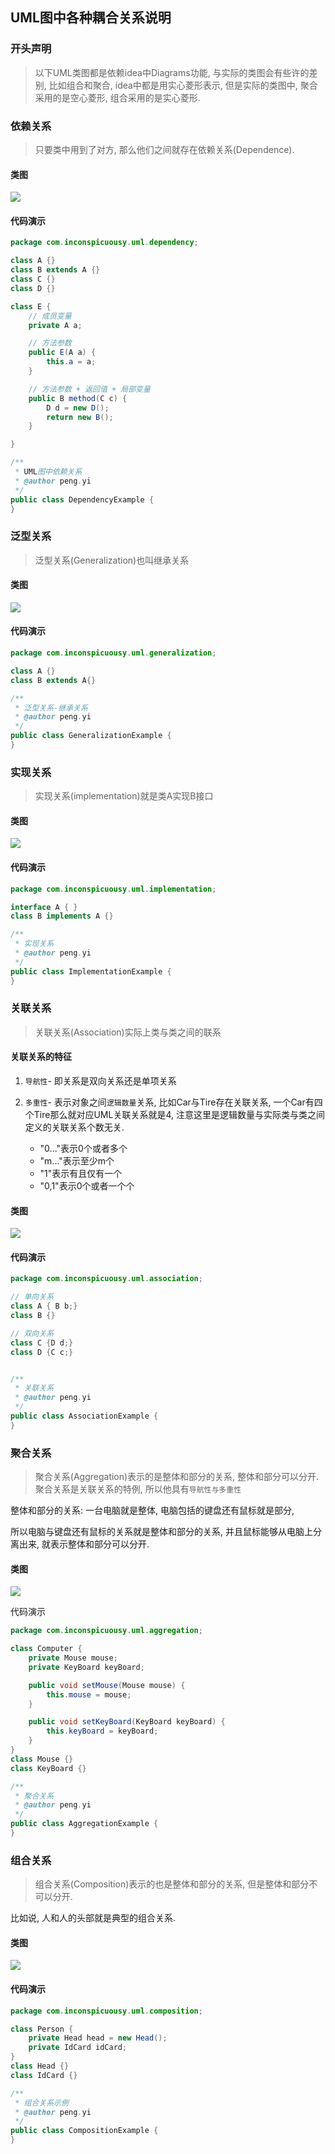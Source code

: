 ## UML图中各种耦合关系说明

### 开头声明

> 以下UML类图都是依赖idea中Diagrams功能, 与实际的类图会有些许的差别, 比如组合和聚合, idea中都是用实心菱形表示, 但是实际的类图中, 聚合采用的是空心菱形, 组合采用的是实心菱形.

### 依赖关系

> 只要类中用到了对方, 那么他们之间就存在依赖关系(Dependence).

#### 类图

![](https://raw.githubusercontent.com/inconspicuousy-start/image/master//%E8%AE%BE%E8%AE%A1%E6%A8%A1%E5%BC%8F/20200826173204.png)

#### 代码演示

```java
package com.inconspicuousy.uml.dependency;

class A {}
class B extends A {}
class C {}
class D {}

class E {
    // 成员变量
    private A a;

    // 方法参数
    public E(A a) {
        this.a = a;
    }

    // 方法参数 + 返回值 + 局部变量
    public B method(C c) {
        D d = new D();
        return new B();
    }

}

/**
 * UML图中依赖关系
 * @author peng.yi
 */
public class DependencyExample {
}
```

### 泛型关系

> 泛型关系(Generalization)也叫继承关系

#### 类图

![](https://raw.githubusercontent.com/inconspicuousy-start/image/master//%E8%AE%BE%E8%AE%A1%E6%A8%A1%E5%BC%8F/20200826174001.png)

#### 代码演示

```java
package com.inconspicuousy.uml.generalization;

class A {}
class B extends A{}

/**
 * 泛型关系-继承关系
 * @author peng.yi
 */
public class GeneralizationExample {
}
```

### 实现关系

> 实现关系(implementation)就是类A实现B接口

#### 类图

![](https://raw.githubusercontent.com/inconspicuousy-start/image/master//%E8%AE%BE%E8%AE%A1%E6%A8%A1%E5%BC%8F/20200826174407.png)

#### 代码演示

```java
package com.inconspicuousy.uml.implementation;

interface A { }
class B implements A {}

/**
 * 实现关系
 * @author peng.yi
 */
public class ImplementationExample {
}
```

### 关联关系

> 关联关系(Association)实际上类与类之间的联系

#### 关联关系的特征

1. `导航性`- 即关系是双向关系还是单项关系

2. `多重性`- 表示对象之间`逻辑数量`关系, 比如Car与Tire存在关联关系, 一个Car有四个Tire那么就对应UML关联关系就是4, 注意这里是逻辑数量与实际类与类之间定义的关联关系个数无关.
   - "0..."表示0个或者多个
   - "m..."表示至少m个
   - "1"表示有且仅有一个
   - "0,1"表示0个或者一个个

#### 类图

![](https://raw.githubusercontent.com/inconspicuousy-start/image/master/设计模式/20200826181415.png)

#### 代码演示

```java
package com.inconspicuousy.uml.association;

// 单向关系
class A { B b;}
class B {}

// 双向关系
class C {D d;}
class D {C c;}


/**
 * 关联关系
 * @author peng.yi
 */
public class AssociationExample {
}
```

### 聚合关系

> 聚合关系(Aggregation)表示的是整体和部分的关系, 整体和部分可以分开. 聚合关系是关联关系的特例, 所以他具有`导航性与多重性`

整体和部分的关系: 一台电脑就是整体, 电脑包括的键盘还有鼠标就是部分,

所以电脑与键盘还有鼠标的关系就是整体和部分的关系, 并且鼠标能够从电脑上分离出来, 就表示整体和部分可以分开.

#### 类图

![](https://raw.githubusercontent.com/inconspicuousy-start/image/master//%E8%AE%BE%E8%AE%A1%E6%A8%A1%E5%BC%8F/20200826185730.png)

代码演示

```java
package com.inconspicuousy.uml.aggregation;

class Computer {
    private Mouse mouse;
    private KeyBoard keyBoard;

    public void setMouse(Mouse mouse) {
        this.mouse = mouse;
    }

    public void setKeyBoard(KeyBoard keyBoard) {
        this.keyBoard = keyBoard;
    }
}
class Mouse {}
class KeyBoard {}

/**
 * 聚合关系
 * @author peng.yi
 */
public class AggregationExample {
}
```

### 组合关系

> 组合关系(Composition)表示的也是整体和部分的关系, 但是整体和部分不可以分开.

比如说, 人和人的头部就是典型的组合关系.

#### 类图

![](https://raw.githubusercontent.com/inconspicuousy-start/image/master//%E8%AE%BE%E8%AE%A1%E6%A8%A1%E5%BC%8F/20200826192602.png)

#### 代码演示

```java
package com.inconspicuousy.uml.composition;

class Person {
    private Head head = new Head();
    private IdCard idCard;
}
class Head {}
class IdCard {}

/**
 * 组合关系示例
 * @author peng.yi
 */
public class CompositionExample {
}

```

